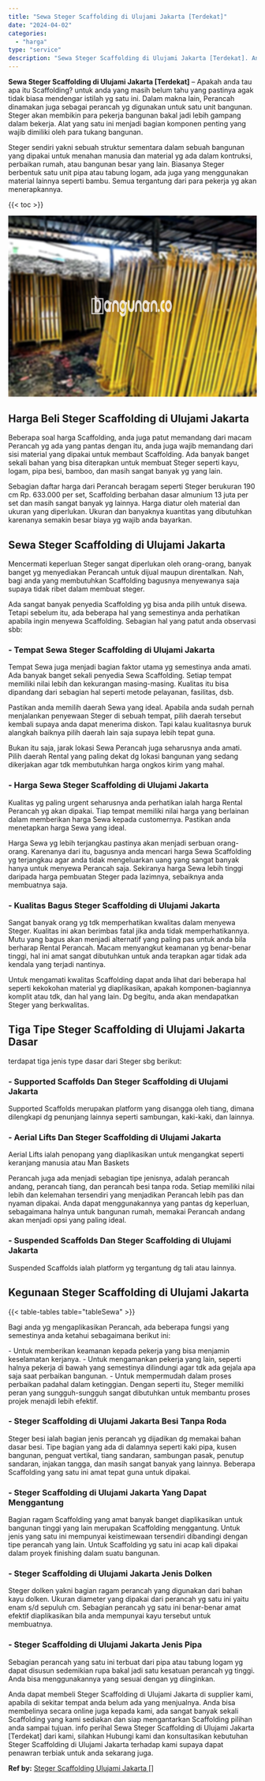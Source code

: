 ```yaml
---
title: "Sewa Steger Scaffolding di Ulujami Jakarta [Terdekat]"
date: "2024-04-02"
categories: 
  - "harga"
type: "service"
description: "Sewa Steger Scaffolding di Ulujami Jakarta [Terdekat]. Anda dapat membeli Steger Scaffolding di Ulujami Jakarta di supplier kami, apabila di sekitar tempat a..."
---
```


**Sewa Steger Scaffolding di Ulujami Jakarta \[Terdekat\]** – Apakah anda tau apa itu Scaffolding? untuk anda yang masih belum tahu yang pastinya agak tidak biasa mendengar istilah yg satu ini. Dalam makna lain, Perancah dinamakan juga sebagai perancah yg digunakan untuk satu unit bangunan. Steger akan membikin para pekerja bangunan bakal jadi lebih gampang dalam bekerja. Alat yang satu ini menjadi bagian komponen penting yang wajib dimiliki oleh para tukang bangunan.

Steger sendiri yakni sebuah struktur sementara dalam sebuah bangunan yang dipakai untuk menahan manusia dan material yg ada dalam kontruksi, perbaikan rumah, atau bangunan besar yang lain. Biasanya Steger berbentuk satu unit pipa atau tabung logam, ada juga yang menggunakan material lainnya seperti bambu. Semua tergantung dari para pekerja yg akan menerapkannya.

{{< toc >}}

![Sewa Steger Scaffolding di Ulujami Jakarta [Terdekat]](/images/sewa-scaffolding-steger-11.png)

## Harga Beli Steger Scaffolding di Ulujami Jakarta

Beberapa soal harga Scaffolding, anda juga patut memandang dari macam Perancah yg ada yang pantas dengan itu, anda juga wajib memandang dari sisi material yang dipakai untuk membaut Scaffolding. Ada banyak banget sekali bahan yang bisa diterapkan untuk membuat Steger seperti kayu, logam, pipa besi, bamboo, dan masih sangat banyak yg yang lain.

Sebagian daftar harga dari Perancah beragam seperti Steger berukuran 190 cm Rp. 633.000 per set, Scaffolding berbahan dasar almunium 13 juta per set dan masih sangat banyak yg lainnya. Harga diatur oleh material dan ukuran yang diperlukan. Ukuran dan banyaknya kuantitas yang dibutuhkan karenanya semakin besar biaya yg wajib anda bayarkan.

## Sewa Steger Scaffolding di Ulujami Jakarta

Mencermati keperluan Steger sangat diperlukan oleh orang-orang, banyak banget yg menyediakan Perancah untuk dijual maupun direntalkan. Nah, bagi anda yang membutuhkan Scaffolding bagusnya menyewanya saja supaya tidak ribet dalam membuat steger.

Ada sangat banyak penyedia Scaffolding yg bisa anda pilih untuk disewa. Tetapi sebelum itu, ada beberapa hal yang semestinya anda perhatikan apabila ingin menyewa Scaffolding. Sebagian hal yang patut anda observasi sbb:

### \- Tempat Sewa Steger Scaffolding di Ulujami Jakarta

Tempat Sewa juga menjadi bagian faktor utama yg semestinya anda amati. Ada banyak banget sekali penyedia Sewa Scaffolding. Setiap tempat memiliki nilai lebih dan kekurangan masing-masing. Kualitas itu bisa dipandang dari sebagian hal seperti metode pelayanan, fasilitas, dsb.

Pastikan anda memilih daerah Sewa yang ideal. Apabila anda sudah pernah menjalankan penyewaan Steger di sebuah tempat, pilih daerah tersebut kembali supaya anda dapat menerima diskon. Tapi kalau kualitasnya buruk alangkah baiknya pilih daerah lain saja supaya lebih tepat guna.

Bukan itu saja, jarak lokasi Sewa Perancah juga seharusnya anda amati. Pilih daerah Rental yang paling dekat dg lokasi bangunan yang sedang dikerjakan agar tdk membutuhkan harga ongkos kirim yang mahal.

### \- Harga Sewa Steger Scaffolding di Ulujami Jakarta

Kualitas yg paling urgent seharusnya anda perhatikan ialah harga Rental Perancah yg akan dipakai. Tiap tempat memiliki nilai harga yang berlainan dalam memberikan harga Sewa kepada customernya. Pastikan anda menetapkan harga Sewa yang ideal.

Harga Sewa yg lebih terjangkau pastinya akan menjadi serbuan orang-orang. Karenanya dari itu, bagusnya anda mencari harga Sewa Scaffolding yg terjangkau agar anda tidak mengeluarkan uang yang sangat banyak hanya untuk menyewa Perancah saja. Sekiranya harga Sewa lebih tinggi daripada harga pembuatan Steger pada lazimnya, sebaiknya anda membuatnya saja.

### \- Kualitas Bagus Steger Scaffolding di Ulujami Jakarta

Sangat banyak orang yg tdk memperhatikan kwalitas dalam menyewa Steger. Kualitas ini akan berimbas fatal jika anda tidak memperhatikannya. Mutu yang bagus akan menjadi alternatif yang paling pas untuk anda bila berharap Rental Perancah. Macam menyangkut keamanan yg benar-benar tinggi, hal ini amat sangat dibutuhkan untuk anda terapkan agar tidak ada kendala yang terjadi nantinya.

Untuk mengamati kwalitas Scaffolding dapat anda lihat dari beberapa hal seperti kekokohan material yg diaplikasikan, apakah komponen-bagiannya komplit atau tdk, dan hal yang lain. Dg begitu, anda akan mendapatkan Steger yang berkwalitas.

## Tiga Tipe Steger Scaffolding di Ulujami Jakarta Dasar

terdapat tiga jenis type dasar dari Steger sbg berikut:

### \- Supported Scaffolds Dan Steger Scaffolding di Ulujami Jakarta

Supported Scaffolds merupakan platform yang disangga oleh tiang, dimana dilengkapi dg penunjang lainnya seperti sambungan, kaki-kaki, dan lainnya.

### \- Aerial Lifts Dan Steger Scaffolding di Ulujami Jakarta

Aerial Lifts ialah penopang yang diaplikasikan untuk mengangkat seperti keranjang manusia atau Man Baskets

Perancah juga ada menjadi sebagian tipe jenisnya, adalah perancah andang, perancah tiang, dan perancah besi tanpa roda. Setiap memiliki nilai lebih dan kelemahan tersendiri yang menjadikan Perancah lebih pas dan nyaman dipakai. Anda dapat menggunakannya yang pantas dg keperluan, sebagaimana halnya untuk bangunan rumah, memakai Perancah andang akan menjadi opsi yang paling ideal.

### \- Suspended Scaffolds Dan Steger Scaffolding di Ulujami Jakarta

Suspended Scaffolds ialah platform yg tergantung dg tali atau lainnya.

## Kegunaan Steger Scaffolding di Ulujami Jakarta

{{< table-tables table="tableSewa" >}}

Bagi anda yg mengaplikasikan Perancah, ada beberapa fungsi yang semestinya anda ketahui sebagaimana berikut ini:

\- Untuk memberikan keamanan kepada pekerja yang bisa menjamin keselamatan kerjanya. - Untuk mengamankan pekerja yang lain, seperti halnya pekerja di bawah yang semestinya dilindungi agar tdk ada gejala apa saja saat perbaikan bangunan. - Untuk mempermudah dalam proses perbaikan padahal dalam ketinggian. Dengan seperti itu, Steger memiliki peran yang sungguh-sungguh sangat dibutuhkan untuk membantu proses projek menajdi lebih efektif.

### \- Steger Scaffolding di Ulujami Jakarta Besi Tanpa Roda

Steger besi ialah bagian jenis perancah yg dijadikan dg memakai bahan dasar besi. Tipe bagian yang ada di dalamnya seperti kaki pipa, kusen bangunan, penguat vertikal, tiang sandaran, sambungan pasak, penutup sandaran, injakan tangga, dan masih sangat banyak yang lainnya. Beberapa Scaffolding yang satu ini amat tepat guna untuk dipakai.

### \- Steger Scaffolding di Ulujami Jakarta Yang Dapat Menggantung

Bagian ragam Scaffolding yang amat banyak banget diaplikasikan untuk bangunan tinggi yang lain merupakan Scaffolding menggantung. Untuk jenis yang satu ini mempunyai keistimewaan tersendiri dibandingi dengan tipe perancah yang lain. Untuk Scaffolding yg satu ini acap kali dipakai dalam proyek finishing dalam suatu bangunan.

### \- Steger Scaffolding di Ulujami Jakarta Jenis Dolken

Steger dolken yakni bagian ragam perancah yang digunakan dari bahan kayu dolken. Ukuran diameter yang dipakai dari perancah yg satu ini yaitu enam s/d sepuluh cm. Sebagian perancah yg satu ini benar-benar amat efektif diaplikasikan bila anda mempunyai kayu tersebut untuk membuatnya.

### \- Steger Scaffolding di Ulujami Jakarta Jenis Pipa

Sebagian perancah yang satu ini terbuat dari pipa atau tabung logam yg dapat disusun sedemikian rupa bakal jadi satu kesatuan perancah yg tinggi. Anda bisa menggunakannya yang sesuai dengan yg diinginkan.

Anda dapat membeli Steger Scaffolding di Ulujami Jakarta di supplier kami, apabila di sekitar tempat anda belum ada yang menjualnya. Anda bisa membelinya secara online juga kepada kami, ada sangat banyak sekali Scaffolding yang kami sediakan dan siap mengantarkan Scaffolding pilihan anda sampai tujuan. info perihal Sewa Steger Scaffolding di Ulujami Jakarta \[Terdekat\] dari kami, silahkan Hubungi kami dan konsultasikan kebutuhan Steger Scaffolding di Ulujami Jakarta terhadap kami supaya dapat penawran terbiak untuk anda sekarang juga.

**Ref by:** [Steger Scaffolding Ulujami Jakarta []](https://id.wikipedia.org/wiki/Steger)
